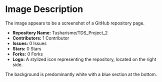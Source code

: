 # Image Description

The image appears to be a screenshot of a GitHub repository page.

- **Repository Name:** Tusharisme/TDS_Project_2
- **Contributors:** 1 Contributor
- **Issues:** 0 Issues
- **Stars:** 0 Stars
- **Forks:** 0 Forks
- **Logo:** A stylized icon representing the repository, located on the right side.

The background is predominantly white with a blue section at the bottom.